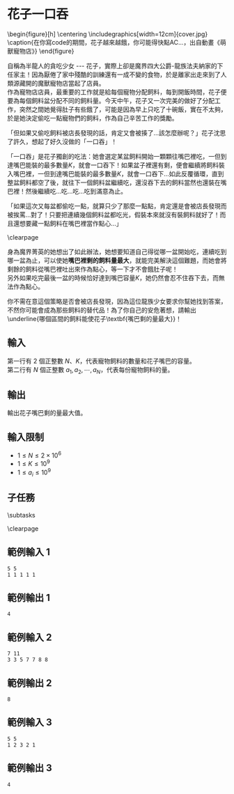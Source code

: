 # 花子一口吞

\begin{figure}[h]
\centering
\includegraphics[width=12cm]{cover.jpg}
\caption{在你寫code的期間，花子越來越餓，你可能得快點AC...，出自動畫《萌獸寵物店》}
\end{figure}

自稱為半龍人的貪吃少女 --- 花子，實際上卻是魔界四大公爵-龍族法夫納家的下任家主！因為厭倦了家中殘酷的訓練還有一成不變的食物，於是離家出走來到了人類源藏開的魔獸寵物店當起了店員。  
作為寵物店店員，最重要的工作就是給每個寵物分配飼料，每到開飯時間，花子便要為每個飼料盆分配不同的飼料量。今天中午，花子又一次完美的做好了分配工作，突然之間她覺得肚子有些餓了，可能是因為早上只吃了十碗飯，實在不太夠，於是她決定偷吃一點寵物們的飼料，作為自己辛苦工作的獎勵。  

「但如果又偷吃飼料被店長發現的話，肯定又會被揍了...該怎麼辦呢？」花子沈思了許久，想起了好久沒做的「一口吞」！  

「一口吞」是花子獨創的吃法：她會選定某盆飼料開始一顆顆往嘴巴裡吃，一但到達嘴巴能裝的最多數量$K$，就會一口吞下！如果盆子裡還有剩，便會繼續將飼料裝入嘴巴裡，一但到達嘴巴能裝的最多數量$K$，就會一口吞下...如此反覆循環，直到整盆飼料都空了後，就往下一個飼料盆繼續吃，還沒吞下去的飼料當然也還裝在嘴巴裡！然後繼續吃...吃...吃...吃到滿意為止。  

「如果這次又每盆都偷吃一點，就算只少了那麼一點點，肯定還是會被店長發現而被挨罵...對了！只要把連續幾個飼料盆都吃光，假裝本來就沒有裝飼料就好了！而且還想要藏一點飼料在嘴巴裡當作點心...」  

\clearpage

身為魔界菁英的她想出了如此辦法，她想要知道自己得從哪一盆開始吃，連續吃到哪一盆為止，可以使她**嘴巴裡剩的飼料量最大**，就能完美解決這個難題，而她會將剩餘的飼料從嘴巴裡吐出來作為點心，等一下才不會餓肚子呢！  
另外如果吃完最後一盆的時候恰好達到嘴巴容量$K$，她仍然會忍不住吞下去，而無法作為點心。  

你不需在意這個策略是否會被店長發現，因為這位龍族少女要求你幫她找到答案，不然你可能會成為那些飼料的替代品！為了你自己的安危著想，請輸出\underline{哪個區間的飼料能使花子\textbf{嘴巴剩的量最大}}！  

## 輸入
第一行有 $2$ 個正整數 $N$、$K$，代表寵物飼料的數量和花子嘴巴的容量。  
第二行有 $N$ 個正整數 $a_1, a_2, \cdots, a_N$，代表每份寵物飼料的量。  

## 輸出
輸出花子嘴巴剩的量最大值。  

## 輸入限制
- $1 \leq N \leq 2 \times 10^6$
- $1 \leq K \leq 10^9$
- $1 \leq a_i \leq 10^9$

## 子任務
\subtasks

\clearpage

## 範例輸入 1
```
5 5
1 1 1 1 1
```

## 範例輸出 1
```
4
```

## 範例輸入 2
```
7 11
3 3 5 7 7 8 8
```

## 範例輸出 2
```
8
```

## 範例輸入 3
```
5 5
1 2 3 2 1
```

## 範例輸出 3
```
4
```
